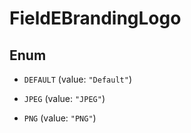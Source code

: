 

# FieldEBrandingLogo

## Enum


* `DEFAULT` (value: `"Default"`)

* `JPEG` (value: `"JPEG"`)

* `PNG` (value: `"PNG"`)



